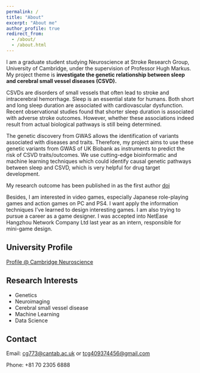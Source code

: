 ```yaml
---
permalink: /
title: "About"
excerpt: "About me"
author_profile: true
redirect_from: 
  - /about/
  - /about.html
---
```


I am a graduate student studying Neuroscience at Stroke Research Group, University of Cambridge, under the supervision of Professor Hugh Markus. My project theme is **investigate the genetic relationship between sleep and cerebral small vessel diseases (CSVD).**

CSVDs are disorders of small vessels that often lead to stroke and intracerebral hemorrhage. Sleep is an essential state for humans. Both short and long sleep duration are associated with cardiovascular dysfunction. Recent observational studies found that shorter sleep duration is associated with adverse stroke outcomes. However, whether these associations indeed result from actual biological pathways is still being determined. 

The genetic discovery from GWAS allows the identification of variants associated with diseases and traits. Therefore, my project aims to use these genetic variants from GWAS of UK Biobank as instruments to predict the risk of CSVD traits/outcomes. We use cutting-edge bioinformatic and machine learning techniques which could identify causal genetic pathways between sleep and CSVD, which is very helpful for drug target development. 

My research outcome has been published in <Neurology> as the first author [doi](https://doi.org/10.17863/CAM.104183)

Besides, I am interested in video games, especially Japanese role-playing games and action games on PC and PS4. I want apply the information techniques I've learned to design interesting games. I am also trying to pursue a career as a game designer. I was accepted into NetEase Hangzhou Network Company Ltd last year as an intern, responsible for mini-game design. 

## University Profile
[Profile @ Cambridge Neuroscience](https://www.neuroscience.cam.ac.uk/directory/profile.php?cg773)

## Research Interests
* Genetics
* Neuroimaging
* Cerebral small vessel disease
* Machine Learning
* Data Science

## Contact
Email: cg773@cantab.ac.uk or tcg409374456@gmail.com

Phone: +81 70 2305 6888
